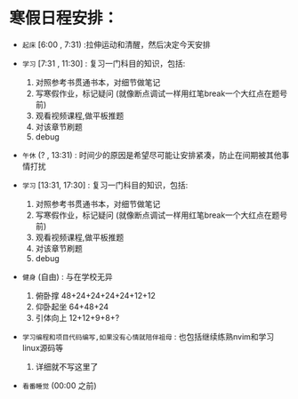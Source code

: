 # 寒假日程安排：

- `起床` [6:00 , 7:31) :拉伸运动和清醒，然后决定今天安排

- `学习` [7:31 , 11:30] : 复习一门科目的知识，包括: 
    1. 对照参考书贯通书本，对细节做笔记
    2. 写寒假作业，标记疑问 (就像断点调试一样用红笔break一个大红点在题号前)
    3. 观看视频课程,做平板推题
    4. 对该章节刷题
    5. debug

- `午休` (?    , 13:31) : 时间少的原因是希望尽可能让安排紧凑，防止在间期被其他事情打扰

- `学习` [13:31, 17:30] : 复习一门科目的知识，包括: 
    1. 对照参考书贯通书本，对细节做笔记
    2. 写寒假作业，标记疑问 (就像断点调试一样用红笔break一个大红点在题号前)
    3. 观看视频课程,做平板推题
    4. 对该章节刷题
    5. debug

- `健身` (自由) : 与在学校无异
    1. 俯卧撑 48+24+24+24+24+12+12
    2. 仰卧起坐 64+48+24
    3. 引体向上 12+12+9+8+?

- `学习编程和项目代码编写,如果没有心情就陪伴祖母` : 也包括继续练熟nvim和学习linux源码等
    1. 详细就不写这里了

- `看番睡觉` (00:00 之前)
